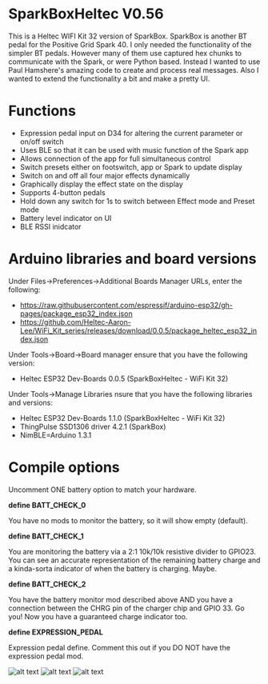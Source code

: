 # SparkBoxHeltec V0.56
This is a Heltec WIFI Kit 32 version of SparkBox. SparkBox is another BT pedal for the Positive Grid Spark 40.  I only needed the functionality of the simpler BT pedals. However many of them use captured hex chunks to communicate with the Spark, or were Python based. Instead I wanted to use Paul Hamshere's amazing code to create and process real messages. Also I wanted to extend the functionality a bit and make a pretty UI.

# Functions
- Expression pedal input on D34 for altering the current parameter or on/off switch
- Uses BLE so that it can be used with music function of the Spark app
- Allows connection of the app for full simultaneous control
- Switch presets either on footswitch, app or Spark to update display
- Switch on and off all four major effects dynamically
- Graphically display the effect state on the display
- Supports 4-button pedals
- Hold down any switch for 1s to switch between Effect mode and Preset mode
- Battery level indicator on UI
- BLE RSSI inidcator

# Arduino libraries and board versions
Under Files->Preferences->Additional Boards Manager URLs, enter the following:
- https://raw.githubusercontent.com/espressif/arduino-esp32/gh-pages/package_esp32_index.json
- https://github.com/Heltec-Aaron-Lee/WiFi_Kit_series/releases/download/0.0.5/package_heltec_esp32_index.json

Under Tools->Board->Board manager ensure that you have the following version:
- Heltec ESP32 Dev-Boards 0.0.5 (SparkBoxHeltec - WiFi Kit 32)

Under Tools->Manage Libraries nsure that you have the following libraries and versions:
- Heltec ESP32 Dev-Boards 1.1.0 (SparkBoxHeltec - WiFi Kit 32)
- ThingPulse SSD1306 driver 4.2.1 (SparkBox)
- NimBLE=Arduino 1.3.1

# Compile options

Uncomment ONE battery option to match your hardware.

**define BATT_CHECK_0**

You have no mods to monitor the battery, so it will show empty (default).

**define BATT_CHECK_1**

You are monitoring the battery via a 2:1 10k/10k resistive divider to GPIO23.
You can see an accurate representation of the remaining battery charge and a kinda-sorta
indicator of when the battery is charging. Maybe.

**define BATT_CHECK_2**

You have the battery monitor mod described above AND you have a connection between the 
CHRG pin of the charger chip and GPIO 33. Go you! Now you have a guaranteed charge indicator too.

**define EXPRESSION_PEDAL**

Expression pedal define. Comment this out if you DO NOT have the expression pedal mod.



![alt text](https://github.com/happyhappysundays/SparkBoxHeltec/blob/main/Pictures/Dev_board.jpg?raw=true)
![alt text](https://github.com/happyhappysundays/SparkBoxHeltec/blob/main/Pictures/Charge_detect.jpg?raw=true)
![alt text](https://github.com/happyhappysundays/SparkBoxHeltec/blob/main/Pictures/SparkBox_Heltec_Exp_2.png?raw=true)


